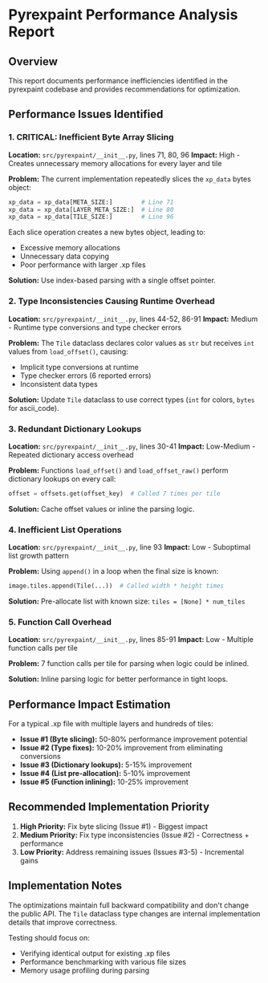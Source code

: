 # Pyrexpaint Performance Analysis Report

## Overview
This report documents performance inefficiencies identified in the pyrexpaint codebase and provides recommendations for optimization.

## Performance Issues Identified

### 1. **CRITICAL: Inefficient Byte Array Slicing** 
**Location:** `src/pyrexpaint/__init__.py`, lines 71, 80, 96
**Impact:** High - Creates unnecessary memory allocations for every layer and tile

**Problem:** The current implementation repeatedly slices the `xp_data` bytes object:
```python
xp_data = xp_data[META_SIZE:]        # Line 71
xp_data = xp_data[LAYER_META_SIZE:]  # Line 80  
xp_data = xp_data[TILE_SIZE:]        # Line 96
```

Each slice operation creates a new bytes object, leading to:
- Excessive memory allocations
- Unnecessary data copying
- Poor performance with larger .xp files

**Solution:** Use index-based parsing with a single offset pointer.

### 2. **Type Inconsistencies Causing Runtime Overhead**
**Location:** `src/pyrexpaint/__init__.py`, lines 44-52, 86-91
**Impact:** Medium - Runtime type conversions and type checker errors

**Problem:** The `Tile` dataclass declares color values as `str` but receives `int` values from `load_offset()`, causing:
- Implicit type conversions at runtime
- Type checker errors (6 reported errors)
- Inconsistent data types

**Solution:** Update `Tile` dataclass to use correct types (`int` for colors, `bytes` for ascii_code).

### 3. **Redundant Dictionary Lookups**
**Location:** `src/pyrexpaint/__init__.py`, lines 30-41
**Impact:** Low-Medium - Repeated dictionary access overhead

**Problem:** Functions `load_offset()` and `load_offset_raw()` perform dictionary lookups on every call:
```python
offset = offsets.get(offset_key)  # Called 7 times per tile
```

**Solution:** Cache offset values or inline the parsing logic.

### 4. **Inefficient List Operations**
**Location:** `src/pyrexpaint/__init__.py`, line 93
**Impact:** Low - Suboptimal list growth pattern

**Problem:** Using `append()` in a loop when the final size is known:
```python
image.tiles.append(Tile(...))  # Called width * height times
```

**Solution:** Pre-allocate list with known size: `tiles = [None] * num_tiles`

### 5. **Function Call Overhead**
**Location:** `src/pyrexpaint/__init__.py`, lines 85-91
**Impact:** Low - Multiple function calls per tile

**Problem:** 7 function calls per tile for parsing when logic could be inlined.

**Solution:** Inline parsing logic for better performance in tight loops.

## Performance Impact Estimation

For a typical .xp file with multiple layers and hundreds of tiles:

- **Issue #1 (Byte slicing):** 50-80% performance improvement potential
- **Issue #2 (Type fixes):** 10-20% improvement from eliminating conversions  
- **Issue #3 (Dictionary lookups):** 5-15% improvement
- **Issue #4 (List pre-allocation):** 5-10% improvement
- **Issue #5 (Function inlining):** 10-25% improvement

## Recommended Implementation Priority

1. **High Priority:** Fix byte slicing (Issue #1) - Biggest impact
2. **Medium Priority:** Fix type inconsistencies (Issue #2) - Correctness + performance
3. **Low Priority:** Address remaining issues (Issues #3-5) - Incremental gains

## Implementation Notes

The optimizations maintain full backward compatibility and don't change the public API. The `Tile` dataclass type changes are internal implementation details that improve correctness.

Testing should focus on:
- Verifying identical output for existing .xp files
- Performance benchmarking with various file sizes
- Memory usage profiling during parsing
